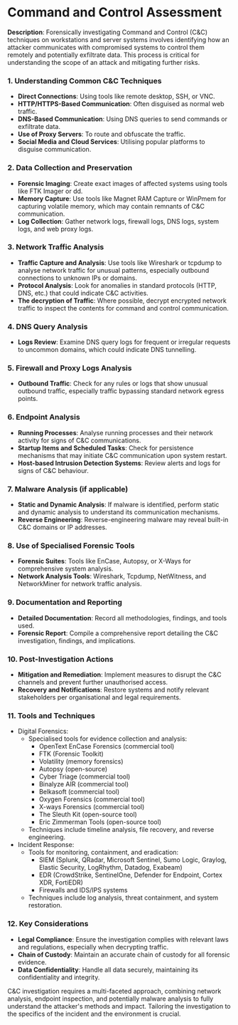 # Command and Control Assessment

**Description**: Forensically investigating Command and Control (C\&C) techniques on workstations and server systems involves identifying how an attacker communicates with compromised systems to control them remotely and potentially exfiltrate data. This process is critical for understanding the scope of an attack and mitigating further risks.

### **1. Understanding Common C\&C Techniques**

* **Direct Connections**: Using tools like remote desktop, SSH, or VNC.
* **HTTP/HTTPS-Based Communication**: Often disguised as normal web traffic.
* **DNS-Based Communication**: Using DNS queries to send commands or exfiltrate data.
* **Use of Proxy Servers**: To route and obfuscate the traffic.
* **Social Media and Cloud Services**: Utilising popular platforms to disguise communication.

### **2. Data Collection and Preservation**

* **Forensic Imaging**: Create exact images of affected systems using tools like FTK Imager or dd.
* **Memory Capture**: Use tools like Magnet RAM Capture or WinPmem for capturing volatile memory, which may contain remnants of C\&C communication.
* **Log Collection**: Gather network logs, firewall logs, DNS logs, system logs, and web proxy logs.

### **3. Network Traffic Analysis**

* **Traffic Capture and Analysis**: Use tools like Wireshark or tcpdump to analyse network traffic for unusual patterns, especially outbound connections to unknown IPs or domains.
* **Protocol Analysis**: Look for anomalies in standard protocols (HTTP, DNS, etc.) that could indicate C\&C activities.
* **The decryption of Traffic**: Where possible, decrypt encrypted network traffic to inspect the contents for command and control communication.

### **4. DNS Query Analysis**

* **Logs Review**: Examine DNS query logs for frequent or irregular requests to uncommon domains, which could indicate DNS tunnelling.

### **5. Firewall and Proxy Logs Analysis**

* **Outbound Traffic**: Check for any rules or logs that show unusual outbound traffic, especially traffic bypassing standard network egress points.

### **6. Endpoint Analysis**

* **Running Processes**: Analyse running processes and their network activity for signs of C\&C communications.
* **Startup Items and Scheduled Tasks**: Check for persistence mechanisms that may initiate C\&C communication upon system restart.
* **Host-based Intrusion Detection Systems**: Review alerts and logs for signs of C\&C behaviour.

### **7. Malware Analysis (if applicable)**

* **Static and Dynamic Analysis**: If malware is identified, perform static and dynamic analysis to understand its communication mechanisms.
* **Reverse Engineering**: Reverse-engineering malware may reveal built-in C\&C domains or IP addresses.

### **8. Use of Specialised Forensic Tools**

* **Forensic Suites**: Tools like EnCase, Autopsy, or X-Ways for comprehensive system analysis.
* **Network Analysis Tools**: Wireshark, Tcpdump, NetWitness, and NetworkMiner for network traffic analysis.

### **9. Documentation and Reporting**

* **Detailed Documentation**: Record all methodologies, findings, and tools used.
* **Forensic Report**: Compile a comprehensive report detailing the C\&C investigation, findings, and implications.

### **10. Post-Investigation Actions**

* **Mitigation and Remediation**: Implement measures to disrupt the C\&C channels and prevent further unauthorised access.
* **Recovery and Notifications**: Restore systems and notify relevant stakeholders per organisational and legal requirements.

### **11.** Tools and Techniques

* Digital Forensics:
  * Specialised tools for evidence collection and analysis:
    * OpenText EnCase Forensics (commercial tool)
    * FTK (Forensic Toolkit)
    * Volatility (memory forensics)
    * Autopsy (open-source)
    * Cyber Triage (commercial tool)
    * Binalyze AIR (commercial tool)
    * Belkasoft (commercial tool)
    * Oxygen Forensics (commercial tool)
    * X-ways Forensics (commercial tool)
    * The Sleuth Kit (open-source tool)
    * Eric Zimmerman Tools (open-source tool)
  * Techniques include timeline analysis, file recovery, and reverse engineering.
* Incident Response:
  * Tools for monitoring, containment, and eradication:
    * SIEM (Splunk, QRadar, Microsoft Sentinel, Sumo Logic, Graylog, Elastic Security, LogRhythm, Datadog, Exabeam)
    * EDR (CrowdStrike, SentinelOne, Defender for Endpoint, Cortex XDR, FortiEDR)
    * Firewalls and IDS/IPS systems
  * Techniques include log analysis, threat containment, and system restoration.

### **12. Key Considerations**

* **Legal Compliance**: Ensure the investigation complies with relevant laws and regulations, especially when decrypting traffic.
* **Chain of Custody**: Maintain an accurate chain of custody for all forensic evidence.
* **Data Confidentiality**: Handle all data securely, maintaining its confidentiality and integrity.

C\&C investigation requires a multi-faceted approach, combining network analysis, endpoint inspection, and potentially malware analysis to fully understand the attacker's methods and impact. Tailoring the investigation to the specifics of the incident and the environment is crucial.
